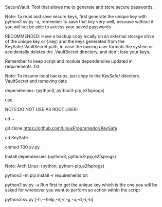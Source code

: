 SecureVault: Tool that allows me to generate and store secure passwords.

Note: To read and save secure keys, 
first generate the unique key with python3 sv.py -u, 
remember to save that key very well, 
because without it you will not be able to access your saved passwords

RECOMMENDED: Have a backup copy locally on an external storage drive of the unique key or (.key) and the keys generated from the KeySafe/.VaultSecret path, in case the owning user formats the system or accidentally deletes the .VaultSecret directory, and don't lose your keys.

Remember to keep script and module dependencies updated in requirements .txt

Note: To resume local backups, just copy to the KeySafe/ directory. VaultSecret and removing date

dependencies: (python3, python3-pip,e2fsprogs) 

use: 

NOTE:DO NOT USE AS ROOT USER!

cd ~ 

git clone https://github.com/LinuxProgramador/KeySafe

cd KeySafe 

chmod 700 sv.py 

Install dependencies (python3, python3-pip,e2fsprogs) 

Note: Arch Linux: (python, python-pip,e2fsprogs)

python3 -m pip install -r requirements.txt 

python3 sv.py -u   Run first to get the unique key which is the one you will be asked for whenever you want to perform an action within the script 

python3 sv.py [-h,--help,-V,-r,-g,-u,-d,-l,-b]
